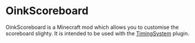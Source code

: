 # OinkScoreboard
OinkScoreboard is a Minecraft mod which allows you to customise the scoreboard slighty. It is intended to be used with the [TimingSystem](https://github.com/Makkuusen/TimingSystem) plugin.